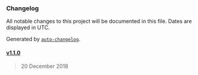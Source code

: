 ### Changelog

All notable changes to this project will be documented in this file. Dates are displayed in UTC.

Generated by [`auto-changelog`](https://github.com/CookPete/auto-changelog).

#### [v1.1.0](https://github.com/ZYinMD/sepia/compare/v1.1.0...v1.1.0)

> 20 December 2018
